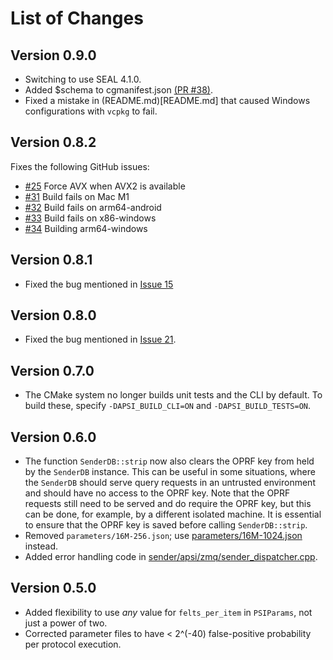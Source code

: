 # List of Changes

## Version 0.9.0

- Switching to use SEAL 4.1.0.
- Added $schema to cgmanifest.json [(PR #38)](https://github.com/microsoft/APSI/pull/38).
- Fixed a mistake in (README.md)[README.md] that caused Windows configurations with `vcpkg` to fail.

## Version 0.8.2

Fixes the following GitHub issues:

- [#25](https://github.com/microsoft/APSI/issues/25) Force AVX when AVX2 is available
- [#31](https://github.com/microsoft/APSI/issues/31) Build fails on Mac M1
- [#32](https://github.com/microsoft/APSI/issues/32) Build fails on arm64-android
- [#33](https://github.com/microsoft/APSI/issues/33) Build fails on x86-windows
- [#34](https://github.com/microsoft/APSI/issues/34) Building arm64-windows

## Version 0.8.1

- Fixed the bug mentioned in [Issue 15](https://github.com/microsoft/APSI/issues/15)

## Version 0.8.0

- Fixed the bug mentioned in [Issue 21](https://github.com/microsoft/APSI/issues/21).

## Version 0.7.0

- The CMake system no longer builds unit tests and the CLI by default.
To build these, specify `-DAPSI_BUILD_CLI=ON` and `-DAPSI_BUILD_TESTS=ON`.

## Version 0.6.0

- The function `SenderDB::strip` now also clears the OPRF key from held by the `SenderDB` instance.
This can be useful in some situations, where the `SenderDB` should serve query requests in an untrusted environment and should have no access to the OPRF key.
Note that the OPRF requests still need to be served and do require the OPRF key, but this can be done, for example, by a different isolated machine.
It is essential to ensure that the OPRF key is saved before calling `SenderDB::strip`.
- Removed `parameters/16M-256.json`; use [parameters/16M-1024.json](parameters/16M-1024.json) instead.
- Added error handling code in [sender/apsi/zmq/sender_dispatcher.cpp](sender/apsi/zmq/sender_dispatcher.cpp).

## Version 0.5.0

- Added flexibility to use *any* value for `felts_per_item` in `PSIParams`, not just a power of two.
- Corrected parameter files to have < 2^(-40) false-positive probability per protocol execution.
